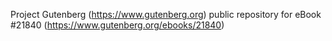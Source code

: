 Project Gutenberg (https://www.gutenberg.org) public repository for eBook #21840 (https://www.gutenberg.org/ebooks/21840)
